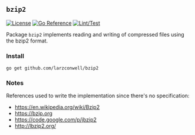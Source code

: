 `bzip2`
---

[![License](https://img.shields.io/github/license/larzconwell/bzip2)](/LICENSE)
[![Go Reference](https://pkg.go.dev/badge/github.com/larzconwell/bzip2.svg)](https://pkg.go.dev/github.com/larzconwell/bzip2)
[![Lint/Test](https://github.com/larzconwell/bzip2/workflows/lint-test/badge.svg)](https://github.com/larzconwell/bzip2/actions)

Package `bzip2` implements reading and writing of compressed files using the bzip2 format.

### Install

```
go get github.com/larzconwell/bzip2
```

### Notes

References used to write the implementation since there's no specification:
- https://en.wikipedia.org/wiki/Bzip2
- https://bzip.org
- https://code.google.com/p/jbzip2
- http://lbzip2.org/
